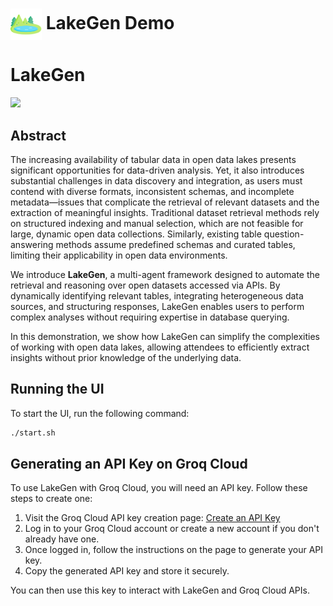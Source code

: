 # <img src="frontend/static/images/image.png" alt="Image Alt Text" style="width: 50px; vertical-align: middle;"> LakeGen Demo


# LakeGen
![](https://github.com/user-attachments/assets/7f3f8591-e672-4feb-84f7-a904cfe59b8d)

## Abstract
The increasing availability of tabular data in open data lakes presents significant opportunities for data-driven analysis. 
Yet, it also introduces substantial challenges in data discovery and integration, as users must contend with diverse formats, inconsistent schemas, and incomplete metadata—issues that complicate the retrieval of relevant datasets and the extraction of meaningful insights. 
Traditional dataset retrieval methods rely on structured indexing and manual selection, which are not feasible for large, dynamic open data collections.
Similarly, existing table question-answering methods assume predefined schemas and curated tables, limiting their applicability in open data environments.

We introduce **LakeGen**, a multi-agent framework designed to automate the retrieval and reasoning over open datasets accessed via APIs. 
By dynamically identifying relevant tables, integrating heterogeneous data sources, and structuring responses, LakeGen enables users to perform complex analyses without requiring expertise in database querying.

In this demonstration, we show how LakeGen can simplify the complexities of working with open data lakes, allowing attendees to efficiently extract insights without prior knowledge of the underlying data.

## Running the UI
To start the UI, run the following command:

```sh
./start.sh
```

## Generating an API Key on Groq Cloud
To use LakeGen with Groq Cloud, you will need an API key. Follow these steps to create one:

1. Visit the Groq Cloud API key creation page: [Create an API Key](https://console.groq.com/keys)
2. Log in to your Groq Cloud account or create a new account if you don't already have one.
3. Once logged in, follow the instructions on the page to generate your API key.
4. Copy the generated API key and store it securely.

You can then use this key to interact with LakeGen and Groq Cloud APIs.

